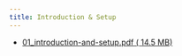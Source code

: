 ```yaml
---
title: Introduction & Setup
---
```


- [01_introduction-and-setup.pdf ( <i class="far fa-file-pdf"></i> 14.5 MB)](../../files/slides/01_introduction-and-setup.pdf)
